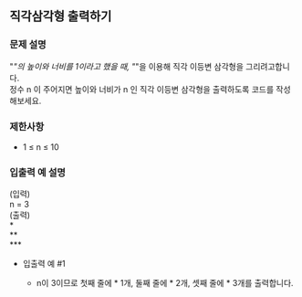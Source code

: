 ## 직각삼각형 출력하기

### 문제 설명

"*"의 높이와 너비를 1이라고 했을 때, "*"을 이용해 직각 이등변 삼각형을 그리려고합니다.<br> 
정수 n 이 주어지면 높이와 너비가 n 인 직각 이등변 삼각형을 출력하도록 코드를 작성해보세요.

### 제한사항

* 1 ≤ n ≤ 10

### 입출력 예 설명
(입력)<br>
n = 3<br>
(출력)<br>
*<br>
**<br>
***<br>

* 입출력 예 #1

  - n이 3이므로 첫째 줄에 * 1개, 둘째 줄에 * 2개, 셋째 줄에 * 3개를 출력합니다.

